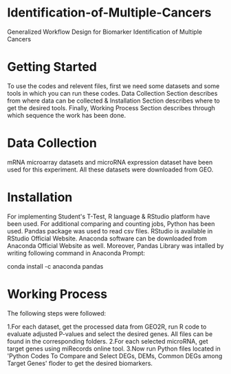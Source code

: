 # Identification-of-Multiple-Cancers
Generalized Workflow Design for Biomarker  Identification of Multiple Cancers
# Getting Started
To use the codes and relevent files, first we need some datasets and some tools in which you can run these codes. Data Collection Section describes from where data can be collected & Installation Section describes where to get the desired tools. Finally, Working Process Section describes through which sequence the work has been done.
# Data Collection
mRNA microarray datasets and microRNA expression dataset have been used for this experiment. All these datasets were downloaded from GEO.
# Installation
For implementing Student's T-Test, R language & RStudio platform have been used. For additional comparing and counting jobs, Python has been used. Pandas package was used to read csv files. RStudio is available in RStudio Official Website. Anaconda software can be downloaded from Anaconda Official Website as well. Moreover, Pandas Library was intalled by writing following command in Anaconda Prompt:

conda install -c anaconda pandas
# Working Process
The following steps were followed:

1.For each dataset, get the processed data from GEO2R, run R code to evaluate adjusted P-values and select the desired genes. All files can be found in the corresponding folders.
2.For each selected microRNA, get target genes using miRecords online tool.
3.Now run Python files located in 'Python Codes To Compare and Select DEGs, DEMs, Common DEGs among Target Genes' floder to get the desired biomarkers.
